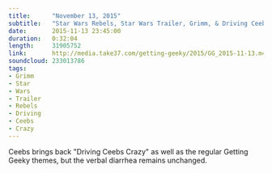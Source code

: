 ```yaml
---
title:      "November 13, 2015"
subtitle:   "Star Wars Rebels, Star Wars Trailer, Grimm, & Driving Ceebs Crazy"
date:       2015-11-13 23:45:00
duration:   0:32:04
length:     31905752
link:       http://media.take37.com/getting-geeky/2015/GG_2015-11-13.m4a
soundcloud: 233013786
tags:
- Grimm
- Star
- Wars
- Trailer
- Rebels
- Driving
- Ceebs
- Crazy
---
```

Ceebs brings back "Driving Ceebs Crazy" as well as the regular Getting Geeky themes, but the verbal diarrhea remains unchanged.